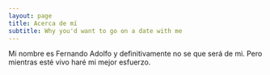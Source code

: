 ```yaml
---
layout: page
title: Acerca de mí
subtitle: Why you'd want to go on a date with me
---
```


Mi nombre es Fernando Adolfo y definitivamente no se que será de mi. Pero mientras esté vivo haré mi mejor esfuerzo.
